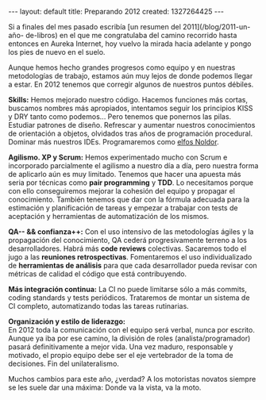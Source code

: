 --- layout: default title: Preparando 2012 created: 1327264425 --- 

Si a finales del mes pasado escribía [un resumen del 2011](/blog/2011-un-año-
de-libros) en el que me congratulaba del camino recorrido hasta entonces en
Aureka Internet, hoy vuelvo la mirada hacia adelante y pongo los pies de nuevo
en el suelo.

Aunque hemos hecho grandes progresos como equipo y en nuestras metodologías de
trabajo, estamos aún muy lejos de donde podemos llegar a estar. En 2012
tenemos que corregir algunos de nuestros puntos débiles.

**Skills:** Hemos mejorado nuestro código. Hacemos funciones más cortas, buscamos nombres más apropiados, intentamos seguir los principios KISS y DRY tanto como podemos... Pero tenemos que ponernos las pilas. Estudiar patrones de diseño. Refrescar y aumentar nuestros conocimientos de orientación a objetos, olvidados tras años de programación procedural. Dominar más nuestros IDEs. Programaremos como [elfos Noldor](http://en.wikipedia.org/wiki/Noldor). 

**Agilismo. XP y Scrum:** Hemos experimentado mucho con Scrum e incorporado parcialmente el agilismo a nuestro día a día, pero nuestra forma de aplicarlo aún es muy limitado. Tenemos que hacer una apuesta más seria por técnicas como **pair programming** y **TDD**. Lo necesitamos porque con ello conseguiremos mejorar la cohesión del equipo y propagar el conocimiento. También tenemos que dar con la fórmula adecuada para la estimación y planificación de tareas y empezar a trabajar con tests de aceptación y herramientas de automatización de los mismos. 

**QA-- && confianza++:** Con el uso intensivo de las metodologías ágiles y la propagación del conocimiento, QA cederá progresivamente terreno a los desarrolladores. Habrá más **code reviews** colectivas. Sacaremos todo el jugo a las **reuniones retrospectivas**. Fomentaremos el uso individualizado de **herramientas de análisis** para que cada desarrollador pueda revisar con métricas de calidad el código que está contribuyendo. 

**Más integración continua:** La CI no puede limitarse sólo a más commits, coding standards y tests periódicos. Trataremos de montar un sistema de CI completo, automatizando todas las tareas rutinarias. 

**Organización y estilo de liderazgo:**  
En 2012 toda la comunicación con el equipo será verbal, nunca por escrito.
Aunque ya iba por ese camino, la división de roles (analista/programador)
pasará definitivamente a mejor vida. Una vez maduro, responsable y motivado,
el propio equipo debe ser el eje vertebrador de la toma de decisiones. Fin del
unilateralismo.

Muchos cambios para este año, ¿verdad? A los motoristas novatos siempre se les
suele dar una máxima: Donde va la vista, va la moto.

